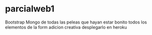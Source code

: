 # parcialweb1

Bootstrap
Mongo de todas las peleas que hayan
estar bonito
todos los elementos de la form
adicion creativa
desplegarlo en heroku

